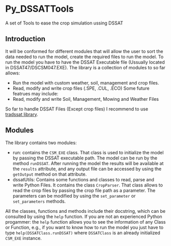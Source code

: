 # Py_DSSATTools
A set of Tools to ease the crop simulation ussing DSSAT

## Introduction
It will be conformed for different modules that will allow the user to sort the data needed to run the model, create the required files to run the model. To run the model you have to have the DSSAT Executable file (Ussually located in DSSAT47/DSCSM047.EXE). The library is a collection of modules to so far allows:
 - Run the model with custom weather, soil, management and crop files. 
 - Read, modify and write crop files (.SPE, .CUL, .ECO)
Some future featrues may include:
 - Read, modify and write Soil, Management, Mowing and Weather Files

 So far to handle DSSAT Files (Except crop files) I recommend to use [tradssat library](https://github.com/julienmalard/traDSSAT).

## Modules
The library contains two modules:
- run: contains the `CSM_EXE` class. That class is used to initialize the model by passing the DSSAT executable path. The model can be run by the method `runDSSAT`. After running the model the results will be available at the `results` attribute, and any output file can be accessed by using the `getOutput` method on that attribute. 
- dssatUtils: Contains some functions and classes to read, parse and write Python Files. It contains the class `CropParser`. That class allows to read the crop files by passing the crop file path as a parameter. The parameters can be modified by using the `set_parameter` or `set_parameters` methods.

All the classes, functions and methods include their docstring, which can be consulted by using the `help` function.  If you are not an experienced Python progammer: the `help` function allows you to see the information of any Class or Function, e.g., if you want to know how to run the model you just have to type `help(DSSATClass.runDSSAT)` where `DSSATClass` is an already initialized `CSM_EXE` instance.